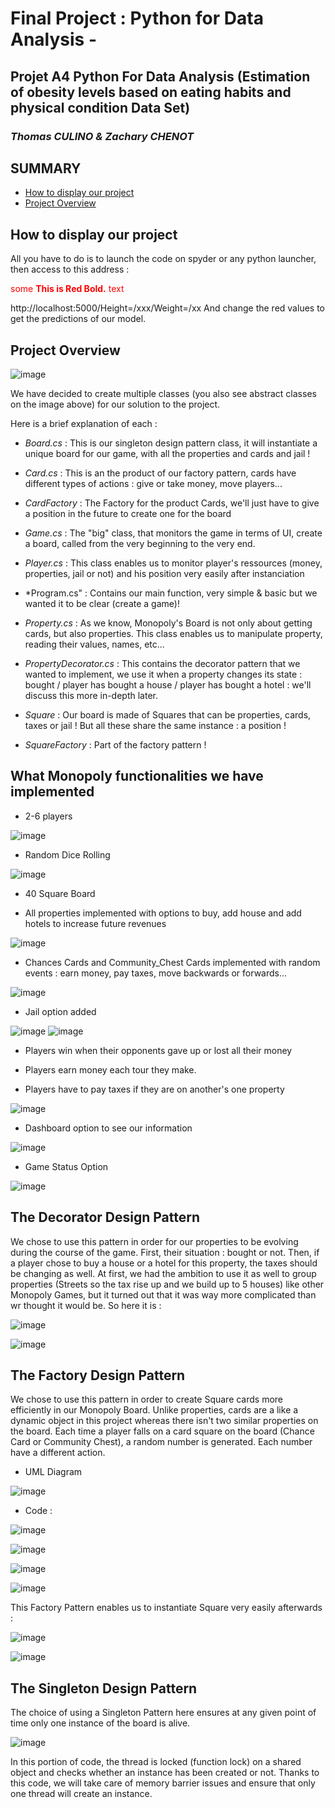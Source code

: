 # Final Project : Python for Data Analysis - 
## Projet A4 Python For Data Analysis (Estimation of obesity levels based on eating habits and physical condition Data Set) 

### _Thomas CULINO & Zachary CHENOT_

## **SUMMARY**

- [How to display our project](#display-project)
- [Project Overview](#project-overview)

## How to display our project
All you have to do is to launch the code on spyder or any python launcher, then access to this address :

<span style="color:red">some **This is Red Bold.** text</span>

http://localhost:5000/Height=/xxx/Weight=/xx
And change the red values to get the predictions of our model. 

## Project Overview

![image](https://user-images.githubusercontent.com/57563656/70870121-d4407580-1f8f-11ea-9f98-d92a7f6c6706.png)

We have decided to create multiple classes (you also see abstract classes on the image above) for our solution to the project.

Here is a brief explanation of each : 

- *Board.cs* : This is our singleton design pattern class, it will instantiate a unique board for our game, with all the properties and cards and jail !

- *Card.cs* : This is an the product of our factory pattern, cards have different types of actions : give or take money, move players...

- *CardFactory* : The Factory for the product Cards, we'll just have to give a position in the future to create one for the board

- *Game.cs* : The "big" class, that monitors the game in terms of UI, create a board, called from the very beginning to the very end.

- *Player.cs* : This class enables us to monitor player's ressources (money, properties, jail or not) and his position very easily after instanciation

- *Program.cs" : Contains our main function, very simple & basic but we wanted it to be clear (create a game)!

- *Property.cs* : As we know, Monopoly's Board is not only about getting cards, but also properties. This class enables us to manipulate property, reading their values, names, etc...

- *PropertyDecorator.cs* : This contains the decorator pattern that we wanted to implement, we use it when a property changes its state : bought / player has bought a house / player has bought a hotel : we'll discuss this more in-depth later.

- *Square* : Our board is made of Squares that can be properties, cards, taxes or jail ! But all these share the same instance : a position !

- *SquareFactory* : Part of the factory pattern !

## What Monopoly functionalities we have implemented

- 2-6 players

![image](https://user-images.githubusercontent.com/57563656/70870343-73ff0300-1f92-11ea-889c-9fe2baa61b64.png)

- Random Dice Rolling

![image](https://user-images.githubusercontent.com/57563656/70870349-88430000-1f92-11ea-856c-09c84cd9cc0c.png)

- 40 Square Board

- All properties implemented with options to buy, add house and add hotels to increase future revenues

![image](https://user-images.githubusercontent.com/57563656/70870386-08696580-1f93-11ea-941f-ae1f5f604d1a.png)

- Chances Cards and Community_Chest Cards implemented with random events : earn money, pay taxes, move backwards or forwards...

![image](https://user-images.githubusercontent.com/57563656/70870352-9db82a00-1f92-11ea-8211-a0e2af944a1c.png)

- Jail option added

![image](https://user-images.githubusercontent.com/57563656/70870390-1ae39f00-1f93-11ea-826d-a85fc591834d.png)
![image](https://user-images.githubusercontent.com/57563656/70870396-2e8f0580-1f93-11ea-8606-81b4bbbbcb87.png)

- Players win when their opponents gave up or lost all their money

- Players earn money each tour they make.

- Players have to pay taxes if they are on another's one property

![image](https://user-images.githubusercontent.com/57563656/70870415-6ac26600-1f93-11ea-9954-b1b56302b078.png)

- Dashboard option to see our information

![image](https://user-images.githubusercontent.com/57563656/70870382-f4bdff00-1f92-11ea-8dcb-c1926101f244.png)

- Game Status Option

![image](https://user-images.githubusercontent.com/57563656/70870373-c7715100-1f92-11ea-8334-be2b3bd0e922.png)


## The Decorator Design Pattern

We chose to use this pattern in order for our properties to be evolving during the course of the game. First, their situation : bought or not. Then, if a player chose to buy a house or a hotel for this property, the taxes should be changing as well. At first, we had the ambition to use it as well to group properties (Streets so the tax rise up and we build up to 5 houses) like other Monopoly Games, but it turned out that it was way more complicated than wr thought it would be. So here it is : 

![image](https://user-images.githubusercontent.com/57563656/70870791-f211d880-1f97-11ea-9e42-e724f9fe2225.png)

![image](https://user-images.githubusercontent.com/57563656/70870794-035ae500-1f98-11ea-96c9-732425bb07cd.png)


## The Factory Design Pattern

We chose to use this pattern in order to create Square cards more efficiently in our Monopoly Board. Unlike properties, cards are a like a dynamic object in this project whereas there isn't two similar properties on the board. Each time a player falls on a card square on the board (Chance Card or Community Chest), a random number is generated. Each number have a different action. 

- UML Diagram

![image](https://user-images.githubusercontent.com/57563656/70870761-86c80680-1f97-11ea-8f34-39536de11b98.png)

- Code : 

![image](https://user-images.githubusercontent.com/57563656/70870651-34d2b100-1f96-11ea-872d-38b841d6b2d7.png)

![image](https://user-images.githubusercontent.com/57563656/70870631-f3420600-1f95-11ea-9d43-fa474e2e4030.png)

![image](https://user-images.githubusercontent.com/57563656/70870637-06ed6c80-1f96-11ea-8f34-230eab84ef94.png)

![image](https://user-images.githubusercontent.com/57563656/70870645-1d93c380-1f96-11ea-8a24-cf6d54c7ecf1.png)

This Factory Pattern enables us to instantiate Square very easily afterwards :

![image](https://user-images.githubusercontent.com/57563656/70870773-ae1ed380-1f97-11ea-9bdc-4b11a343ae1f.png)

![image](https://user-images.githubusercontent.com/57563656/70870782-becf4980-1f97-11ea-8ce3-95847ea29fa2.png)

## The Singleton Design Pattern

The choice of using a Singleton Pattern here ensures at any given point of time only one instance of the board is alive.

![image](https://user-images.githubusercontent.com/57563656/70870565-246e0680-1f95-11ea-95fc-4d4dc3950a1a.png)

In this portion of code, the thread is locked (function lock) on a shared object and checks whether an instance has been created or not.
Thanks to this code, we will take care of memory barrier issues and ensure that only one thread will create an instance.
